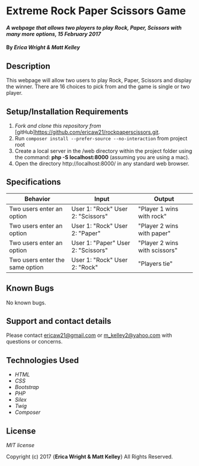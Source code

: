 # Extreme Rock Paper Scissors Game

#### _A webpage that allows two players to play Rock, Paper, Scissors with many more options, 15 February 2017_

#### By _**Erica Wright & Matt Kelley**_

## Description

This webpage will allow two users to play Rock, Paper, Scissors and display the winner. There are 16 choices to pick from and the game is single or two player.

## Setup/Installation Requirements

1. _Fork and clone this repository from_ [gitHub]https://github.com/ericaw21/rockpaperscissors.git.
2. Run `composer install --prefer-source --no-interaction` from project root
3. Create a local server in the /web directory within the project folder using the command: __php -S localhost:8000__ (assuming you are using a mac).
4. Open the directory http://localhost:8000/ in any standard web browser.

## Specifications

|Behavior|Input|Output|
|--------|-----|------|
| Two users enter an option | User 1: "Rock" User 2: "Scissors" | "Player 1 wins with rock" |
| Two users enter an option | User 1: "Rock" User 2: "Paper" | "Player 2 wins with paper" |
| Two users enter an option | User 1: "Paper" User 2: "Scissors" | "Player 2 wins with scissors" |
| Two users enter the same option | User 1: "Rock" User 2: "Rock" | "Players tie" |

## Known Bugs

No known bugs.

## Support and contact details

Please contact ericaw21@gmail.com or m_kelley2@yahoo.com with questions or concerns.

## Technologies Used

* _HTML_
* _CSS_
* _Bootstrap_
* _PHP_
* _Silex_
* _Twig_
* _Composer_

## License

*MIT license*

Copyright (c) 2017 {**Erica Wright & Matt Kelley**} All Rights Reserved.
